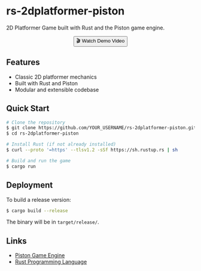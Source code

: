 # rs-2dplatformer-piston

2D Platformer Game built with Rust and the Piston game engine.

<div align="center">
  <a href="YOUR_VIDEO_LINK_HERE" target="_blank">
    <button>🎬 Watch Demo Video</button>
  </a>
</div>

## Features
- Classic 2D platformer mechanics
- Built with Rust and Piston
- Modular and extensible codebase

## Quick Start
```bash
# Clone the repository
$ git clone https://github.com/YOUR_USERNAME/rs-2dplatformer-piston.git
$ cd rs-2dplatformer-piston

# Install Rust (if not already installed)
$ curl --proto '=https' --tlsv1.2 -sSf https://sh.rustup.rs | sh

# Build and run the game
$ cargo run
```

## Deployment
To build a release version:
```bash
$ cargo build --release
```
The binary will be in `target/release/`.

## Links
- [Piston Game Engine](https://www.piston.rs/)
- [Rust Programming Language](https://www.rust-lang.org/)

